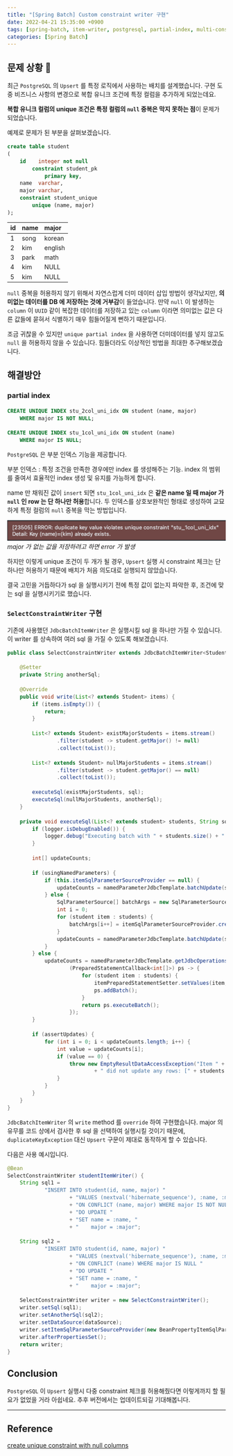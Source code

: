 ```yaml
---
title: "[Spring Batch] Custom constraint writer 구현"
date: 2022-04-21 15:35:00 +0900
tags: [spring-batch, item-writer, postgresql, partial-index, multi-constraint]
categories: [Spring Batch]
---
```


## 문제 상황 🧐

최근 `PostgreSQL` 의 `Upsert` 를 특정 로직에서 사용하는 배치를 설계했습니다. 구현 도중 비즈니스 사항의 변경으로 복합 유니크 조건에 특정 컬럼을 추가하게 되었는데요.

**복합 유니크 컬럼의 unique 조건은 특정 컬럼의 `null` 중복은 막지 못하는 점**이 문제가 되었습니다.

예제로 문제가 된 부분을 살펴보겠습니다.

```sql
create table student
(
    id    integer not null
        constraint student_pk
            primary key,
    name  varchar,
    major varchar,
    constraint student_unique
        unique (name, major)
);
```

| id | name | major |
| :--- | :--- | :--- |
| 1 | song | korean |
| 2 | kim | english |
| 3 | park | math |
| 4 | kim | NULL |
| 5 | kim | NULL |

`null` 중복을 허용하지 않기 위해서 자연스럽게 더미 데이터 삽입 방법이 생각났지만, **의미없는 데이터를 DB 에 저장하는 것에 거부감**이 들었습니다. 만약 `null` 이 발생하는 `column` 이 `UUID` 같이 복잡한 데이터를 저장하고 있는 `column` 이라면 의미없는 값은 다른 값들에 묻혀서 식별하기 매우 힘들어질게 뻔하기 때문입니다.

조금 귀찮을 수 있지만 `unique partial index` 을 사용하면 더미데이터를 넣지 않고도 `null` 을 허용하지 않을 수 있습니다. 힘들더라도 이상적인 방법을 최대한 추구해보겠습니다.

## 해결방안

### partial index

```sql
CREATE UNIQUE INDEX stu_2col_uni_idx ON student (name, major)
    WHERE major IS NOT NULL;

CREATE UNIQUE INDEX stu_1col_uni_idx ON student (name)
    WHERE major IS NULL;
```

`PostgreSQL` 은 부분 인덱스 기능을 제공합니다.

부분 인덱스
: 특정 조건을 만족한 경우에만 index 를 생성해주는 기능. index 의 범위를 줄여서 효율적인 index 생성 및 유지를 가능하게 합니다.

name 만 채워진 값이 `insert` 되면 `stu_1col_uni_idx` 은 **같은 name 일 때 major 가 `null` 인 row 는 단 하나만 허용**합니다. 두 인덱스를 상호보완적인 형태로 생성하여 교묘하게 특정 컬럼의 `null` 중복을 막는 방법입니다.

![duplicate error](/assets/img/duplicatekeyerror.png)
_major 가 없는 값을 저장하려고 하면 error 가 발생_

하지만 이렇게 unique 조건이 두 개가 될 경우, `Upsert` 실행 시 constraint 체크는 단 하나만 허용하기 때문에 배치가 처음 의도대로 실행되지 않았습니다.

결국 고민을 거듭하다가 sql 을 실행시키기 전에 특정 값이 없는지 파악한 후, 조건에 맞는 sql 을 실행시키기로 했습니다.

### `SelectConstraintWriter` 구현

기존에 사용했던 `JdbcBatchItemWriter` 은 실행시킬 sql 을 하나만 가질 수 있습니다. 이 writer 를 상속하여 여러 sql 을 가질 수 있도록 해보겠습니다.

```java
public class SelectConstraintWriter extends JdbcBatchItemWriter<Student> {

    @Setter
    private String anotherSql;

    @Override
    public void write(List<? extends Student> items) {
        if (items.isEmpty()) {
            return;
        }

        List<? extends Student> existMajorStudents = items.stream()
                .filter(student -> student.getMajor() != null)
                .collect(toList());

        List<? extends Student> nullMajorStudents = items.stream()
                .filter(student -> student.getMajor() == null)
                .collect(toList());

        executeSql(existMajorStudents, sql);
        executeSql(nullMajorStudents, anotherSql);
    }

    private void executeSql(List<? extends student> students, String sql) {
        if (logger.isDebugEnabled()) {
            logger.debug("Executing batch with " + students.size() + " items.");
        }

        int[] updateCounts;

        if (usingNamedParameters) {
            if (this.itemSqlParameterSourceProvider == null) {
                updateCounts = namedParameterJdbcTemplate.batchUpdate(sql, students.toArray(new Map[students.size()]));
            } else {
                SqlParameterSource[] batchArgs = new SqlParameterSource[students.size()];
                int i = 0;
                for (student item : students) {
                    batchArgs[i++] = itemSqlParameterSourceProvider.createSqlParameterSource(item);
                }
                updateCounts = namedParameterJdbcTemplate.batchUpdate(sql, batchArgs);
            }
        } else {
            updateCounts = namedParameterJdbcTemplate.getJdbcOperations().execute(sql,
                    (PreparedStatementCallback<int[]>) ps -> {
                        for (student item : students) {
                            itemPreparedStatementSetter.setValues(item, ps);
                            ps.addBatch();
                        }
                        return ps.executeBatch();
                    });
        }

        if (assertUpdates) {
            for (int i = 0; i < updateCounts.length; i++) {
                int value = updateCounts[i];
                if (value == 0) {
                    throw new EmptyResultDataAccessException("Item " + i + " of " + updateCounts.length
                            + " did not update any rows: [" + students.get(i) + "]", 1);
                }
            }
        }
    }
}
```

`JdbcBatchItemWriter` 의 `write` method 를 `override` 하여 구현했습니다. major 의 유무를 코드 상에서 검사한 후 sql 을 선택하여 실행시킬 것이기 때문에, `duplicateKeyException` 대신 `Upsert` 구문이 제대로 동작하게 할 수 있습니다.

다음은 사용 예시입니다.

```java
@Bean
SelectConstraintWriter studentItemWriter() {
    String sql1 =
            "INSERT INTO student(id, name, major) "
                    + "VALUES (nextval('hibernate_sequence'), :name, :major) "
                    + "ON CONFLICT (name, major) WHERE major IS NOT NULL "
                    + "DO UPDATE "
                    + "SET name = :name, "
                    + "    major = :major";

    String sql2 =
            "INSERT INTO student(id, name, major) "
                    + "VALUES (nextval('hibernate_sequence'), :name, :major) "
                    + "ON CONFLICT (name) WHERE major IS NULL "
                    + "DO UPDATE "
                    + "SET name = :name, "
                    + "    major = :major";

    SelectConstraintWriter writer = new SelectConstraintWriter();
    writer.setSql(sql1);
    writer.setAnotherSql(sql2);
    writer.setDataSource(dataSource);
    writer.setItemSqlParameterSourceProvider(new BeanPropertyItemSqlParameterSourceProvider<>());
    writer.afterPropertiesSet();
    return writer;
}
```

## Conclusion

`PostgreSQL` 이 `Upsert` 실행시 다중 constraint 체크를 허용해줬다면 이렇게까지 할 필요가 없었을 거라 아쉽네요. 추후 버전에서는 업데이트되길 기대해봅니다.

---

## Reference

[create unique constraint with null columns](https://stackoverflow.com/questions/8289100/create-unique-constraint-with-null-columns)
